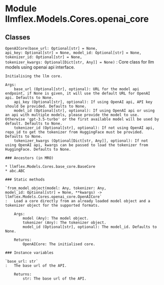 Module llmflex.Models.Cores.openai_core
=======================================

Classes
-------

`OpenAICore(base_url: Optional[str] = None, api_key: Optional[str] = None, model_id: Optional[str] = None, tokenizer_id: Optional[str] = None, tokenizer_kwargs: Optional[Dict[str, Any]] = None)`
:   Core class for llm models using openai api interface.
        
    
    Initialising the llm core.
    
    Args:
        base_url (Optional[str], optional): URL for the model api endpoint, if None is given, it will use the default URL for OpenAI api. Defaults to None.
        api_key (Optional[str], optional): If using OpenAI api, API key should be provided. Defaults to None.
        model_id (Optional[str], optional): If using OpenAI api or using an api with multiple models, please provide the model to use. Otherwise 'gpt-3.5-turbo' or the first available model will be used by default. Defaults to None.
        tokenizer_id (Optional[str], optional): If not using OpenAI api, repo_id to get the tokenizer from HuggingFace must be provided. Defaults to None.
        tokenizer_kwargs (Optional[Dict[str, Any]], optional): If not using OpenAI api, kwargs can be passed to load the tokenizer from HuggingFace. Defaults to None.

    ### Ancestors (in MRO)

    * llmflex.Models.Cores.base_core.BaseCore
    * abc.ABC

    ### Static methods

    `from_model_object(model: Any, tokenizer: Any, model_id: Optional[str] = None, **kwargs) ‑> llmflex.Models.Cores.openai_core.OpenAICore`
    :   Load a core directly from an already loaded model object and a tokenizer object for the supported formats.
        
        Args:
            model (Any): The model object.
            tokenizer (Any): The tokenizer object.
            model_id (Optional[str], optional): The model_id. Defaults to None.
        
        Returns:
            OpenAICore: The initialised core.

    ### Instance variables

    `base_url: str`
    :   The base url of the API.
        
        Returns:
            str: The base url of the API.